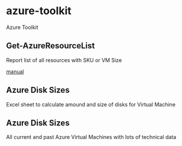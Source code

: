 # azure-toolkit
Azure Toolkit

## Get-AzureResourceList ##
Report list of all resources with SKU or VM Size

[manual](https://github.com/ChrisPolewiak/azure-toolkit/blob/master/AzureResourcesList.md#get-azureresourcelist)

## Azure Disk Sizes ##
Excel sheet to calculate amound and size of disks for Virtual Machine

## Azure Disk Sizes ##
All current and past Azure Virtual Machines with lots of technical data
